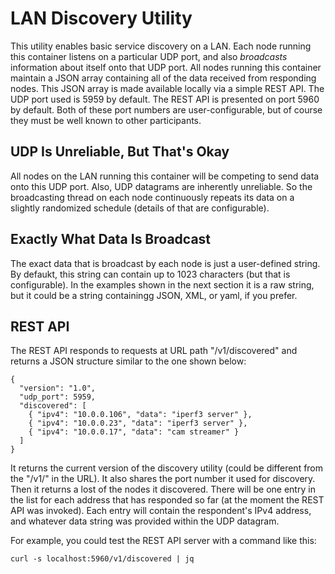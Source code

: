 # LAN Discovery Utility
  
This utility enables basic service discovery on a LAN. Each node running this container listens on a particular UDP port, and also *broadcasts* information about itself onto that UDP port. All nodes running this container maintain a JSON array containing all of the data received from responding nodes.  This JSON array is made available locally via a simple REST API. The UDP port used is 5959 by default. The REST API is presented on port 5960 by default. Both of these port numbers are user-configurable, but of course they must be well known to other participants.

## UDP Is Unreliable, But That's Okay

All nodes on the LAN running this container will be competing to send data onto this UDP port. Also, UDP datagrams are inherently unreliable. So the broadcasting thread on each node continuously repeats its data on a slightly randomized schedule (details of that are configurable).

## Exactly What Data Is Broadcast

The exact data that is broadcast by each node is just a user-defined string. By defaukt, this string can contain up to 1023 characters (but that is configurable). In the examples shown in the next section it is a raw string, but it could be a string containingg JSON, XML, or yaml, if you prefer.

## REST API

The REST API responds to requests at URL path "/v1/discovered" and returns a JSON structure similar to the one shown below:

```
{
  "version": "1.0",
  "udp_port": 5959,
  "discovered": [
    { "ipv4": "10.0.0.106", "data": "iperf3 server" },
    { "ipv4": "10.0.0.23", "data": "iperf3 server" },
    { "ipv4": "10.0.0.17", "data": "cam streamer" }
  ]
}
```

It returns the current version of the discovery utility (could be different from the "/v1/" in the URL). It also shares the port number it used for discovery. Then it returns a lost of the nodes it discovered. There will be one entry in the list for each address that has responded so far (at the moment the REST API was invoked). Each entry will contain the respondent's IPv4 address, and whatever data string was provided within the UDP datagram.

For example, you could test the REST API server with a command like this:

```
curl -s localhost:5960/v1/discovered | jq
```

